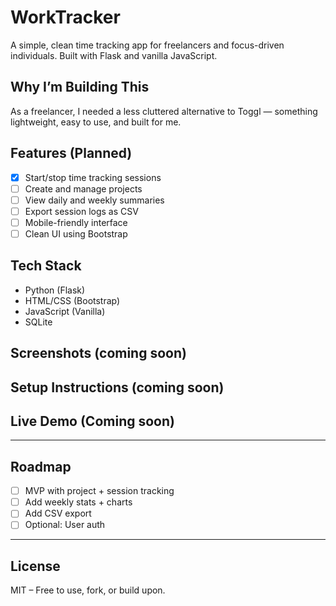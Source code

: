 # WorkTracker

A simple, clean time tracking app for freelancers and focus-driven individuals. Built with Flask and vanilla JavaScript.

## Why I’m Building This

As a freelancer, I needed a less cluttered alternative to Toggl — something lightweight, easy to use, and built for me.

## Features (Planned)

- [x] Start/stop time tracking sessions  
- [ ] Create and manage projects  
- [ ] View daily and weekly summaries  
- [ ] Export session logs as CSV  
- [ ] Mobile-friendly interface  
- [ ] Clean UI using Bootstrap  

## Tech Stack

- Python (Flask)  
- HTML/CSS (Bootstrap)  
- JavaScript (Vanilla)  
- SQLite  

## Screenshots (coming soon)

## Setup Instructions (coming soon)

## Live Demo (Coming soon)

---

## Roadmap

- [ ] MVP with project + session tracking  
- [ ] Add weekly stats + charts  
- [ ] Add CSV export  
- [ ] Optional: User auth  

---

## License

MIT – Free to use, fork, or build upon.
